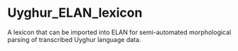 # Uyghur_ELAN_lexicon
A lexicon that can be imported into ELAN for semi-automated morphological parsing of transcribed Uyghur language data. 
